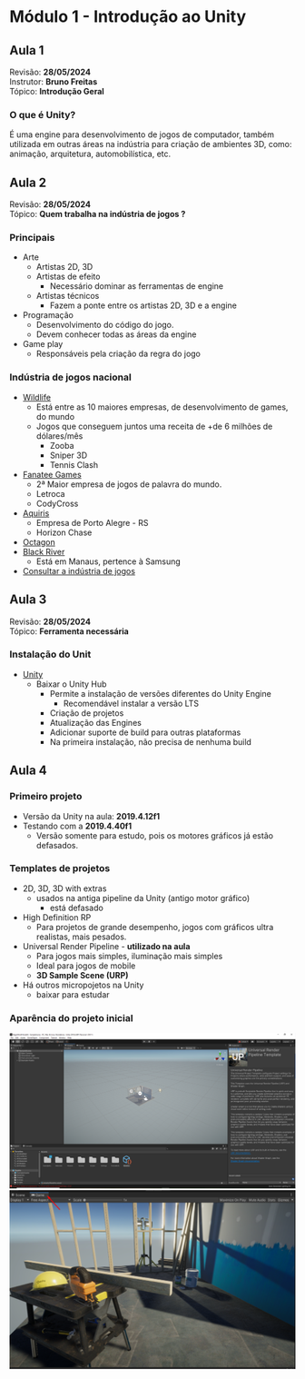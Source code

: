 # Módulo 1 - Introdução ao Unity

## Aula 1

Revisão: **28/05/2024**<br>
Instrutor: **Bruno Freitas**<br>
Tópico: **Introdução Geral**<br>

### O que é Unity?

É uma engine para desenvolvimento de jogos de computador, também utilizada em outras áreas na indústria para criação de ambientes 3D, como: animação, arquitetura, automobilística, etc.

## Aula 2

Revisão: **28/05/2024**<br>
Tópico: **Quem trabalha na indústria de jogos ?**<br>

### Principais

- Arte
    - Artistas 2D, 3D
    - Artistas de efeito
        - Necessário dominar as ferramentas de engine
    - Artistas técnicos
        - Fazem a ponte entre os artistas 2D, 3D e a engine
- Programação
    - Desenvolvimento do código do jogo.
    - Devem conhecer todas as áreas da engine
- Game play
    - Responsáveis pela criação da regra do jogo

### Indústria de jogos nacional

- [Wildlife](https://wildlifestudios.com/donation-rio-grande-do-sul/)
    - Está entre as 10 maiores empresas, de desenvolvimento de games, do mundo
    - Jogos que conseguem juntos uma receita de +de 6 milhões de dólares/mês
        - Zooba
        - Sniper 3D
        - Tennis Clash
- [Fanatee Games](https://fanatee.com/)
    - 2ª Maior empresa de jogos de palavra do mundo.
    - Letroca
    - CodyCross
- [Aquiris](https://www.aquiris.com.br/)
    - Empresa de Porto Alegre - RS
    - Horizon Chase
- [Octagon](http://octagongame.com/)
- [Black River](https://www.facebook.com/blackrivergames/)
    - Está em Manaus, pertence à Samsung
- [Consultar a indústria de jogos](https://www.industriadejogos.com.br/)

## Aula 3

Revisão: **28/05/2024**<br>
Tópico: **Ferramenta necessária**<br>

### Instalação do Unit

- [Unity](https://unity.com/pt)
    - Baixar o Unity Hub
        - Permite a instalação de versões diferentes do Unity Engine
            - Recomendável instalar a versão LTS
        - Criação de projetos
        - Atualização das Engines
        - Adicionar suporte de build para outras plataformas
        - Na primeira instalação, não precisa de nenhuma build

## Aula 4

### Primeiro projeto

- Versão da Unity na aula: **2019.4.12f1**
- Testando com a **2019.4.40f1**
    - Versão somente para estudo, pois os motores gráficos já estão defasados.

### Templates de projetos

- 2D, 3D, 3D with extras
    - usados na antiga pipeline da Unity (antigo motor gráfico)
        - está defasado
- High Definition RP
    - Para projetos de grande desempenho, jogos com gráficos ultra realistas, mais pesados.
- Universal Render Pipeline - **utilizado na aula**
    - Para jogos mais simples, iluminação mais simples
    - Ideal para jogos de mobile
    - **3D Sample Scene (URP)**
- Há outros micropojetos na Unity
    - baixar para estudar

### Aparência do projeto inicial

<img src="https://github.com/andrebronca/unity-mentorama-iniciante/blob/andre_pc_pti/modulo01/img/Screenshot_3.png" alt="Visão Geral"/>

<img src="https://github.com/andrebronca/unity-mentorama-iniciante/blob/andre_pc_pti/modulo01/img/Screenshot_4.png" alt="Visão Game"/>
